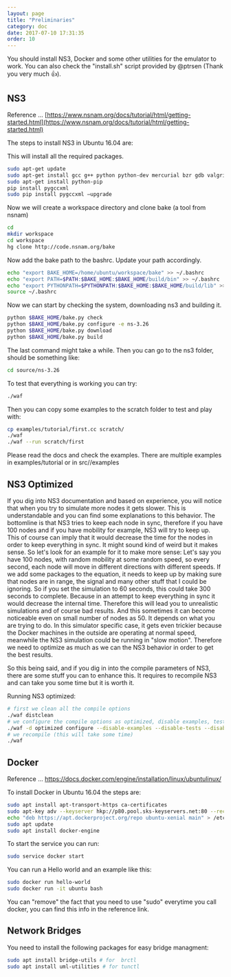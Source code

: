 ```yaml
---
layout: page
title: "Preliminaries"
category: doc
date: 2017-07-10 17:31:35
order: 10
---
```


<!-- # Preliminaries -->

You should install NS3, Docker and some other utilities for the emulator to work.
You can also check the "install.sh" script provided by @ptrsen (Thank you very much 👍).

## NS3
Reference ... [https://www.nsnam.org/docs/tutorial/html/getting-started.html](https://www.nsnam.org/docs/tutorial/html/getting-started.html)

The steps to install NS3 in Ubuntu 16.04 are:

This will install all the required packages.

```bash
sudo apt-get update
sudo apt-get install gcc g++ python python-dev mercurial bzr gdb valgrind gsl-bin libgsl0-dev libgsl0ldbl flex bison tcpdump sqlite sqlite3 libsqlite3-dev libxml2 libxml2-dev libgtk2.0-0 libgtk2.0-dev uncrustify doxygen graphviz imagemagick python-pygraphviz python-kiwi python-pygoocanvas libgoocanvas-dev python-pygccxml cmake autoconf libc6-dev libc6-dev-i386 g++-multilib texlive texlive-extra-utils texlive-latex-extra texlive-font-utils texlive-lang-portuguese dvipng git python-pygraphviz python-kiwi python-pygoocanvas libgoocanvas-dev ipython libboost-signals-dev libboost-filesystem-dev openmpi-bin openmpi-common openmpi-doc libopenmpi-dev qt4-dev-tools libqt4-dev unzip p7zip-full unrar-free
sudo apt-get install python-pip
pip install pygccxml
sudo pip install pygccxml —upgrade
```

Now we will create a workspace directory and clone bake (a tool from nsnam)

```bash
cd
mkdir workspace
cd workspace
hg clone http://code.nsnam.org/bake
```

Now add the bake path to the bashrc. Update your path accordingly.

```bash
echo "export BAKE_HOME=/home/ubuntu/workspace/bake" >> ~/.bashrc
echo "export PATH=$PATH:$BAKE_HOME:$BAKE_HOME/build/bin" >> ~/.bashrc
echo "export PYTHONPATH=$PYTHONPATH:$BAKE_HOME:$BAKE_HOME/build/lib" >> ~/.bashrc
source ~/.bashrc
```

Now we can start by checking the system, downloading ns3 and building it.

```bash
python $BAKE_HOME/bake.py check
python $BAKE_HOME/bake.py configure -e ns-3.26
python $BAKE_HOME/bake.py download
python $BAKE_HOME/bake.py build
```

The last command might take a while.
Then you can go to the ns3 folder, should be something like:

```bash
cd source/ns-3.26
```

To test that everything is working you can try:

```bash
./waf
```

Then you can copy some examples to the scratch folder to test and play with:

```bash
cp examples/tutorial/first.cc scratch/
./waf
./waf --run scratch/first
```
Please read the docs and check the examples. There are multiple examples in examples/tutorial or in src/<someFolder>/examples

## NS3 Optimized

If you dig into NS3 documentation and based on experience, you will notice that when you try to simulate more nodes it gets slower.
This is understandable and you can find some explanations to this behavior.
The bottomline is that NS3 tries to keep each node in sync, therefore if you have 100 nodes and if you have mobility for example, NS3 will try to keep up.
This of course can imply that it would decrease the time for the nodes in order to keep everything in sync.
It might sound kind of weird but it makes sense.
So let's look for an example for it to make more sense:
Let's say you have 100 nodes, with random mobility at some random speed, so every second, each node will move in different directions with different speeds.
If we add some packages to the equation, it needs to keep up by making sure that nodes are in range, the signal and many other stuff that I could be ignoring.
So if you set the simulation to 60 seconds, this could take 300 seconds to complete.
Because in an attempt to keep everything in sync it would decrease the internal time.
Therefore this will lead you to unrealistic simulations and of course bad results.
And this sometimes it can become noticeable even on small number of nodes as 50.
It depends on what you are trying to do.
In this simulator specific case, it gets even trickier because the Docker machines in the outside are operating at normal speed, meanwhile the NS3 simulation could be running in "slow motion".
Therefore we need to optimize as much as we can the NS3 behavior in order to get the best results.

So this being said, and if you dig in into the compile parameters of NS3, there are some stuff you can to enhance this.
It requires to recompile NS3 and can take you some time but it is worth it.

Running NS3 optimized:
```bash
# first we clean all the compile options
./waf distclean
# we configure the compile options as optimized, disable examples, tests, python integration and static.
./waf -d optimized configure --disable-examples --disable-tests --disable-python --enable-static --no-task-lines
# we recompile (this will take some time)
./waf
```

## Docker

Reference ... https://docs.docker.com/engine/installation/linux/ubuntulinux/

To install Docker in Ubuntu 16.04 the steps are:

```bash
sudo apt install apt-transport-https ca-certificates
sudo apt-key adv --keyserver hkp://p80.pool.sks-keyservers.net:80 --recv-keys 58118E89F3A912897C070ADBF76221572C52609D
echo "deb https://apt.dockerproject.org/repo ubuntu-xenial main" > /etc/apt/sources.list.d/docker.list
sudo apt update
sudo apt install docker-engine
```

To start the service you can run:

```bash
sudo service docker start
```

You can run a Hello world and an example like this:

```bash
sudo docker run hello-world
sudo docker run -it ubuntu bash
```

You can "remove" the fact that you need to use "sudo" everytime you call docker, you can find this info in the reference link.

## Network Bridges

You need to install the following packages for easy bridge managment:

```bash
sudo apt install bridge-utils # for  brctl
sudo apt install uml-utilities # for tunctl
```
